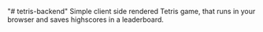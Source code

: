 "# tetris-backend" 
Simple client side rendered Tetris game, that runs in your browser and saves highscores in a  leaderboard.